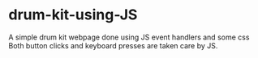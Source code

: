 # drum-kit-using-JS
A simple drum kit webpage done using JS event handlers and some css
Both button clicks and keyboard presses are taken care by JS.

